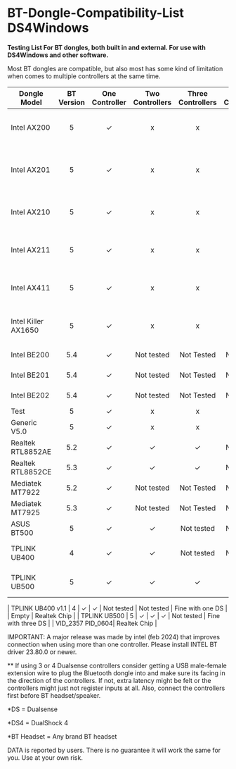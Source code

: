 # BT-Dongle-Compatibility-List DS4Windows

**Testing List For BT dongles, both built in and external. For use with DS4Windows and other software.**

Most BT dongles are compatible, but also most has some kind of limitation when comes to multiple controllers at the same time.


| Dongle Model  | BT Version | One Controller  | Two Controllers | Three Controllers  | Four Controllers | BT headset  | Comment | Comment  | Comment |
| ------------- | :-------------: | :-------------: | :-------------: | :-------------: | :-------------: | :-------------: | :-------------: | :-------------: | :-------------: |
| Intel AX200  | 5  | ✓  | x  | x  | x  | BT Headset Wont connect  | When using DS, fine for DS4  | Empty  | Empty  |
| Intel AX201  | 5  | ✓  | x  | x  | x  | BT Headset Wont connect  | When using DS, fine for DS4  | 2 controllers sometimes work for some time  | Empty  |
| Intel AX210  | 5  | ✓  | x  | x  | x  | BT Headset Wont connect  | When using DS, fine for DS4  | Empty  | Empty  |
| Intel AX211  | 5  | ✓  | x  | x  | x  | BT Headset Wont connect  | When using DS, fine for DS4  | Empty  | Empty  |
| Intel AX411  | 5  | ✓  | x  | x  | x  | BT Headset Wont connect  | When using DS, fine for DS4  | Empty  | Empty  |
| Intel Killer AX1650  | 5  | ✓  | x  | x  | x  | BT Headset Wont connect  | When using DS, fine for DS4  | Empty  | Empty  |
| Intel BE200  | 5.4  | ✓  | Not tested  | Not Tested  | Not tested  | Not Tested  | x  | Empty  | Empty  |
| Intel BE201  | 5.4  | ✓  | Not tested  | Not Tested  | Not tested  | Not Tested  | x  | Empty  | Empty  |
| Intel BE202  | 5.4  | ✓  | Not tested  | Not Tested  | Not tested  | Not Tested  | x  | Empty  | Empty  |
| Test  | 5  | ✓  | x  | x  | x  | x  | x  | Empty  | Empty  |
| Generic V5.0 | 5  | ✓  | x  | x  | x  | x  | x  | VID_0A12 PID_0001  | CSR Chip  |
| Realtek RTL8852AE  | 5.2  | ✓  | ✓  | ✓   | Not tested  | Not tested  |   | Empty| Empty  |
| Realtek RTL8852CE  | 5.3  | ✓  | ✓  | ✓   | Not tested  | Not tested  |   | Empty| Empty  |
| Mediatek MT7922  | 5.2  | ✓  | Not tested  | Not Tested  | Not tested  | Not Tested  | x  | Empty  | Empty  |
| Mediatek MT7925  | 5.3  | ✓  | Not tested  | Not Tested  | Not tested  | Not Tested  | x  | Empty  | Empty  |
| ASUS BT500  | 5  | ✓  | ✓  | Not tested  | Not tested  | x  | x  | Empty  | Realtek Chip  |
| TPLINK UB400  | 4  | ✓  | ✓  | Not tested  | Not tested  | Fine with one DS  | Skip BT Audio with 2 DS  | Empty  | CSR Chip  |
| TPLINK UB500  | 5  | ✓  | ✓  | ✓   | ✓  | Fine with four DS  |   | VID_2357 PID_0604| Realtek Chip  |

| TPLINK UB400 v1.1 | 4  | ✓  | ✓  | Not tested  | Not tested  | Fine with one DS  |   | Empty  | Realtek Chip  |
| TPLINK UB500  | 5  | ✓  | ✓  | ✓   | Not tested  | Fine with three DS  |   | VID_2357 PID_0604| Realtek Chip  |





IMPORTANT: A major release was made by intel (feb 2024) that improves connection when using more than one controller. Please install INTEL BT driver 23.80.0 or newer.

** If using 3 or 4 Dualsense controllers consider getting a USB male-female extension wire to plug the Bluetooth dongle into and make sure its facing in the direction of the controllers. If not, extra latency might be felt or the controllers might just not register inputs at all. Also, connect the controllers first before BT headset/speaker.

*DS = Dualsense

*DS4 = DualShock 4

*BT Headset = Any brand BT headset

DATA is reported by users. There is no guarantee it will work the same for you. Use at your own risk.
